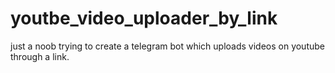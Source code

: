 # youtbe_video_uploader_by_link
just a noob trying to create a telegram bot which uploads videos on youtube through a link.
